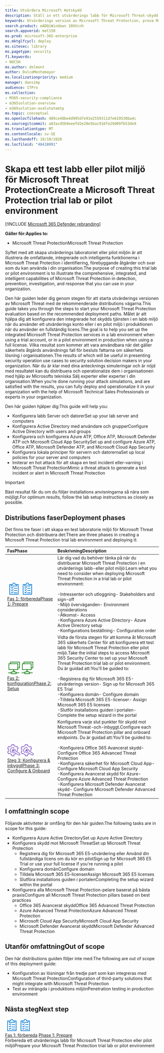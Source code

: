 ```yaml
---
title: Utvärdera Microsoft Hotskydd
description: Ställ in ett utvärderings labb för Microsoft Threat-skydd eller pilot miljö för att testa hur den koordinerade hotets skydds lösningen som är avsedd att skydda enheter, identiteter, data och program kan hjälpa din organisation
keywords: Utvärderings version av Microsoft Threat Protection, prova Microsoft Threat Protection, utvärdera Microsoft Threat Protection, Microsoft Threat Protection Evaluation Lab, Microsoft Threat Protection pilot, cyberterrorism Security, Avancerat, beständigt hot, företags säkerhet, enheter, enhet, identitet, användare, data, program, händelser, automatiserad undersökning och reparation, avancerad jakt
search.product: eADQiWindows 10XVcnh
search.appverid: met150
ms.prod: microsoft-365-enterprise
ms.mktglfcycl: deploy
ms.sitesec: library
ms.pagetype: security
f1.keywords:
- NOCSH
ms.author: dolmont
author: DulceMontemayor
ms.localizationpriority: medium
manager: dansimp
audience: ITPro
ms.collection:
- M365-security-compliance
- m365solution-overview
- m365solution-evalutatemtp
ms.topic: conceptual
ms.openlocfilehash: 489ce48be4d995d7e91e2559311d7e619530ba4c
ms.sourcegitcommit: a83acd5b9eeefd2e20e5bac916fe29d09fb53de9
ms.translationtype: MT
ms.contentlocale: sv-SE
ms.lasthandoff: 10/10/2020
ms.locfileid: "48418091"
---
```

# <a name="create-a-microsoft-threat-protection-trial-lab-or-pilot-environment"></a><span data-ttu-id="f5983-104">Skapa ett test labb eller pilot miljö för Microsoft Threat Protection</span><span class="sxs-lookup"><span data-stu-id="f5983-104">Create a Microsoft Threat Protection trial lab or pilot environment</span></span> 

[!INCLUDE [Microsoft 365 Defender rebranding](../includes/microsoft-defender.md)]


<span data-ttu-id="f5983-105">**Gäller för:**</span><span class="sxs-lookup"><span data-stu-id="f5983-105">**Applies to:**</span></span>
- <span data-ttu-id="f5983-106">Microsoft Threat Protection</span><span class="sxs-lookup"><span data-stu-id="f5983-106">Microsoft Threat Protection</span></span>

<span data-ttu-id="f5983-107">Syftet med att skapa utvärderings laboratoriet eller pilot miljön är att illustrera de omfattande, integrerade och intelligenta funktionerna i Microsoft Threat Protection i identifiering, förebyggande åtgärder och svar som du kan använda i din organisation.</span><span class="sxs-lookup"><span data-stu-id="f5983-107">The purpose of creating this trial lab or pilot environment is to illustrate the comprehensive, integrated, and intelligent capabilities of Microsoft Threat Protection in detection, prevention, investigation, and response that you can use in your organization.</span></span> 

<span data-ttu-id="f5983-108">Den här guiden leder dig genom stegen för att starta utvärderings versionen av Microsoft Threat med de rekommenderade distributions vägarna.</span><span class="sxs-lookup"><span data-stu-id="f5983-108">This guide takes you through the steps to start your Microsoft Threat Protection evaluation based on the recommended deployment paths.</span></span> <span data-ttu-id="f5983-109">Målet är att hjälpa dig att konfigurera den integrerade hot skydds tjänsten i en labb miljö när du använder ett utvärderings konto eller i en pilot miljö i produktionen när du använder en fullständig licens.</span><span class="sxs-lookup"><span data-stu-id="f5983-109">The goal is to help you set up the integrated Microsoft Threat Protection services in a lab environment when using a trial account, or in a pilot environment in production when using a full license.</span></span> <span data-ttu-id="f5983-110">Vilka resultat som kommer att vara användbara när det gäller säkerhets åtgärds användnings fall för besluts fattarna om säkerhets lösning i organisationen.</span><span class="sxs-lookup"><span data-stu-id="f5983-110">The results of which will be useful in presenting security operation use cases to security solution decision makers in your organization.</span></span> <span data-ttu-id="f5983-111">När du är klar med dina antecknings simuleringar och är nöjd med resultatet kan du distribuera och operationalize dem i organisationen med hjälp av Microsofts tekniska Sälj experter eller experter i din organisation.</span><span class="sxs-lookup"><span data-stu-id="f5983-111">When you’re done running your attack simulations, and are satisfied with the results, you can fully deploy and operationalize it in your organization with the help of Microsoft Technical Sales Professionals or experts in your organization.</span></span> 

<span data-ttu-id="f5983-112">Den här guiden hjälper dig:</span><span class="sxs-lookup"><span data-stu-id="f5983-112">This guide will help you:</span></span>
- <span data-ttu-id="f5983-113">Konfigurera labb Server och datorer</span><span class="sxs-lookup"><span data-stu-id="f5983-113">Set up your lab server and computers</span></span>
- <span data-ttu-id="f5983-114">Konfigurera Active Directory med användare och grupper</span><span class="sxs-lookup"><span data-stu-id="f5983-114">Configure Active Directory with users and groups</span></span>
- <span data-ttu-id="f5983-115">Konfigurera och konfigurera Azure ATP, Office ATP, Microsoft Defender ATP och Microsoft Cloud App Security</span><span class="sxs-lookup"><span data-stu-id="f5983-115">Set up and configure Azure ATP, Office ATP, Microsoft Defender ATP, and Microsoft Cloud App Security</span></span>
- <span data-ttu-id="f5983-116">Konfigurera lokala principer för servern och datorerna</span><span class="sxs-lookup"><span data-stu-id="f5983-116">Set up local policies for your server and computers</span></span>
- <span data-ttu-id="f5983-117">Imiterar en hot attack för att skapa en test incident eller-varning i Microsoft Threat Protection</span><span class="sxs-lookup"><span data-stu-id="f5983-117">Mimic a threat attack to generate a test incident or alert in Microsoft Threat Protection</span></span>

>[!IMPORTANT]
><span data-ttu-id="f5983-118">Bäst resultat får du om du följer installations anvisningarna så nära som möjligt.</span><span class="sxs-lookup"><span data-stu-id="f5983-118">For optimum results, follow the lab setup instructions as closely as possible.</span></span>


## <a name="deployment-phases"></a><span data-ttu-id="f5983-119">Distributions faser</span><span class="sxs-lookup"><span data-stu-id="f5983-119">Deployment phases</span></span>

<span data-ttu-id="f5983-120">Det finns tre faser i att skapa en test laboratorie miljö för Microsoft Threat Protection och distribuera det:</span><span class="sxs-lookup"><span data-stu-id="f5983-120">There are three phases in creating a Microsoft Threat Protection trial lab environment and deploying it:</span></span>

|<span data-ttu-id="f5983-121">Fas</span><span class="sxs-lookup"><span data-stu-id="f5983-121">Phase</span></span> | <span data-ttu-id="f5983-122">Beskrivning</span><span class="sxs-lookup"><span data-stu-id="f5983-122">Description</span></span> | 
|:-------|:-----|
| <span data-ttu-id="f5983-123">![Fas 1: förbereda](../../media/prepare.png)</span><span class="sxs-lookup"><span data-stu-id="f5983-123">![Phase 1: Prepare](../../media/prepare.png)</span></span><br>[<span data-ttu-id="f5983-124">Fas 1: förbereda</span><span class="sxs-lookup"><span data-stu-id="f5983-124">Phase 1: Prepare</span></span>](prepare-mtpeval.md)| <span data-ttu-id="f5983-125">Lär dig vad du behöver tänka på när du distribuerar Microsoft Threat Protection i en utvärderings labb-eller pilot miljö:</span><span class="sxs-lookup"><span data-stu-id="f5983-125">Learn what you need to consider when deploying Microsoft Threat Protection in a trial lab or pilot environment:</span></span> <br><br><span data-ttu-id="f5983-126">-Intressenter och utloggning</span><span class="sxs-lookup"><span data-stu-id="f5983-126">- Stakeholders and sign-off</span></span> <br> <span data-ttu-id="f5983-127">-Miljö överväganden</span><span class="sxs-lookup"><span data-stu-id="f5983-127">- Environment considerations</span></span> <br><span data-ttu-id="f5983-128">-Åtkomst</span><span class="sxs-lookup"><span data-stu-id="f5983-128">- Access</span></span> <br><span data-ttu-id="f5983-129">-Konfigurera Azure Active Directory</span><span class="sxs-lookup"><span data-stu-id="f5983-129">- Azure Active Directory setup</span></span> <br> <span data-ttu-id="f5983-130">-Konfigurations beställning</span><span class="sxs-lookup"><span data-stu-id="f5983-130">- Configuration order</span></span>
|  <span data-ttu-id="f5983-131">![Fas 2: konfiguration](../../media/setup.png)</span><span class="sxs-lookup"><span data-stu-id="f5983-131">![Phase 2: Setup](../../media/setup.png)</span></span> <br>[<span data-ttu-id="f5983-132">Fas 2: konfiguration</span><span class="sxs-lookup"><span data-stu-id="f5983-132">Phase 2: Setup</span></span>](setup-mtpeval.md)|  <span data-ttu-id="f5983-133">Vidta de första stegen för att komma åt Microsoft 365 säkerhets Center för att konfigurera ett test labb för Microsoft Threat Protection eller pilot miljö.</span><span class="sxs-lookup"><span data-stu-id="f5983-133">Take the initial steps to access Microsoft 365 Security Center to set up your Microsoft Threat Protection trial lab or pilot environment.</span></span> <span data-ttu-id="f5983-134">Du är guidad att:</span><span class="sxs-lookup"><span data-stu-id="f5983-134">You'll be guided to:</span></span><br><br><span data-ttu-id="f5983-135">-Registrera dig för Microsoft 365 E5-utvärderings version</span><span class="sxs-lookup"><span data-stu-id="f5983-135">- Sign up for Microsoft 365 E5 Trial</span></span> <br>  <span data-ttu-id="f5983-136">-Konfigurera domän</span><span class="sxs-lookup"><span data-stu-id="f5983-136">- Configure domain</span></span><br><span data-ttu-id="f5983-137">-Tilldela Microsoft 365 E5-licenser</span><span class="sxs-lookup"><span data-stu-id="f5983-137">- Assign Microsoft 365 E5 licenses</span></span><br><span data-ttu-id="f5983-138">-Slutför installations guiden i portalen</span><span class="sxs-lookup"><span data-stu-id="f5983-138">- Complete the setup wizard in the portal</span></span>|
|  <span data-ttu-id="f5983-139">![Steg 3: Konfigurera & inbyggt](../../media/config-onboard.png)</span><span class="sxs-lookup"><span data-stu-id="f5983-139">![Phase 3: Configure & Onboard](../../media/config-onboard.png)</span></span> <br>[<span data-ttu-id="f5983-140">Steg 3: Konfigurera & inbyggt</span><span class="sxs-lookup"><span data-stu-id="f5983-140">Phase 3: Configure & Onboard</span></span>](config-mtpeval.md) | <span data-ttu-id="f5983-141">Konfigurera varje slut punkter för skydd mot Microsoft Threat-och-inbyggt.</span><span class="sxs-lookup"><span data-stu-id="f5983-141">Configure each Microsoft Threat Protection pillar and onboard endpoints.</span></span> <span data-ttu-id="f5983-142">Du är guidad att:</span><span class="sxs-lookup"><span data-stu-id="f5983-142">You'll be guided to:</span></span><br><br><span data-ttu-id="f5983-143">-Konfigurera Office 365 Avancerat skydd</span><span class="sxs-lookup"><span data-stu-id="f5983-143">- Configure Office 365 Advanced Threat Protection</span></span><br><span data-ttu-id="f5983-144">-Konfigurera säkerhet för Microsoft Cloud App</span><span class="sxs-lookup"><span data-stu-id="f5983-144">- Configure Microsoft Cloud App Security</span></span><br><span data-ttu-id="f5983-145">-Konfigurera Avancerat skydd för Azure</span><span class="sxs-lookup"><span data-stu-id="f5983-145">- Configure Azure Advanced Threat Protection</span></span><br><span data-ttu-id="f5983-146">-Konfigurera Microsoft Defender Avancerat skydd</span><span class="sxs-lookup"><span data-stu-id="f5983-146">- Configure Microsoft Defender Advanced Threat Protection</span></span> 


## <a name="in-scope"></a><span data-ttu-id="f5983-147">I omfattning</span><span class="sxs-lookup"><span data-stu-id="f5983-147">In scope</span></span>

<span data-ttu-id="f5983-148">Följande aktiviteter är omfång för den här guiden:</span><span class="sxs-lookup"><span data-stu-id="f5983-148">The following tasks are in scope for this guide:</span></span>
-   <span data-ttu-id="f5983-149">Konfigurera Azure Active Directory</span><span class="sxs-lookup"><span data-stu-id="f5983-149">Set up Azure Active Directory</span></span>
-   <span data-ttu-id="f5983-150">Konfigurera skydd mot Microsoft Threat</span><span class="sxs-lookup"><span data-stu-id="f5983-150">Set up Microsoft Threat Protection</span></span>
    -   <span data-ttu-id="f5983-151">Registrera dig för Microsoft 365 E5-utvärdering eller Använd din fullständiga licens om du kör en pilot</span><span class="sxs-lookup"><span data-stu-id="f5983-151">Sign up for Microsoft 365 E5 Trial or use your full license if you're running a pilot</span></span>
    -   <span data-ttu-id="f5983-152">Konfigurera domän</span><span class="sxs-lookup"><span data-stu-id="f5983-152">Configure domain</span></span>
    -   <span data-ttu-id="f5983-153">Tilldela Microsoft 365 E5-licenser</span><span class="sxs-lookup"><span data-stu-id="f5983-153">Assign Microsoft 365 E5 licenses</span></span>
    -   <span data-ttu-id="f5983-154">Slutföra installations guiden i portalen</span><span class="sxs-lookup"><span data-stu-id="f5983-154">Completing the setup wizard within the portal</span></span>
-   <span data-ttu-id="f5983-155">Konfigurera alla Microsoft Threat Protection-pelare baserat på bästa praxis</span><span class="sxs-lookup"><span data-stu-id="f5983-155">Configure all Microsoft Threat Protection pillars based on best practices</span></span>
    -   <span data-ttu-id="f5983-156">Office 365 Avancerat skydd</span><span class="sxs-lookup"><span data-stu-id="f5983-156">Office 365 Advanced Threat Protection</span></span>
    -   <span data-ttu-id="f5983-157">Azure Advanced Threat Protection</span><span class="sxs-lookup"><span data-stu-id="f5983-157">Azure Advanced Threat Protection</span></span>
    -   <span data-ttu-id="f5983-158">Microsoft Cloud App Security</span><span class="sxs-lookup"><span data-stu-id="f5983-158">Microsoft Cloud App Security</span></span>
    -   <span data-ttu-id="f5983-159">Microsoft Defender Avancerat skydd</span><span class="sxs-lookup"><span data-stu-id="f5983-159">Microsoft Defender Advanced Threat Protection</span></span>

## <a name="out-of-scope"></a><span data-ttu-id="f5983-160">Utanför omfattning</span><span class="sxs-lookup"><span data-stu-id="f5983-160">Out of scope</span></span>

<span data-ttu-id="f5983-161">Den här distributions guiden följer inte med:</span><span class="sxs-lookup"><span data-stu-id="f5983-161">The following are out of scope of this deployment guide:</span></span>

-   <span data-ttu-id="f5983-162">Konfiguration av lösningar från tredje part som kan integreras med Microsoft Threat Protection</span><span class="sxs-lookup"><span data-stu-id="f5983-162">Configuration of third-party solutions that might integrate with Microsoft Threat Protection</span></span>
-   <span data-ttu-id="f5983-163">Test av inträngda i produktions miljön</span><span class="sxs-lookup"><span data-stu-id="f5983-163">Penetration testing in production environment</span></span>

## <a name="next-step"></a><span data-ttu-id="f5983-164">Nästa steg</span><span class="sxs-lookup"><span data-stu-id="f5983-164">Next step</span></span>
<span data-ttu-id="f5983-165">![Fas 1: förbereda](../../media/prepare.png)</span><span class="sxs-lookup"><span data-stu-id="f5983-165">![Phase 1: Prepare](../../media/prepare.png)</span></span> <br><span data-ttu-id="f5983-166">[Fas 1: förbereda](prepare-mtpeval.md) 
</span><span class="sxs-lookup"><span data-stu-id="f5983-166">[Phase 1: Prepare](prepare-mtpeval.md) 
</span></span><br> <span data-ttu-id="f5983-167">Förbereda ett utvärderings labb för Microsoft Threat Protection eller pilot miljö</span><span class="sxs-lookup"><span data-stu-id="f5983-167">Prepare your Microsoft Threat Protection trial lab or pilot environment</span></span>
